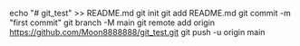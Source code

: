 echo "# git_test" >> README.md
git init
git add README.md
git commit -m "first commit"
git branch -M main
git remote add origin https://github.com/Moon8888888/git_test.git
git push -u origin main